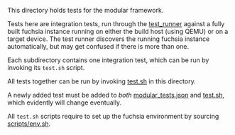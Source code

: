 This directory holds tests for the modular framework.

Tests here are integration tests, run through the
[test_runner](../src/test_runner/README.md) against a fully built fuchsia
instance running on either the build host (using QEMU) or on a target
device. The test runner discovers the running fuchsia instance automatically,
but may get confused if there is more than one.

Each subdirectory contains one integration test, which can be run by invoking
its `test.sh` script.

All tests together can be run by invoking [test.sh](test.sh) in this directory.

A newly added test must be added to *both*
[modular_tests.json](modular_tests.json) and [test.sh](test.sh), which evidently
will change eventually.

All `test.sh` scripts require to set up the fuchsia environment by sourcing
[scripts/env.sh](https://fuchsia.googlesource.com/scripts/+/master/env.sh).

